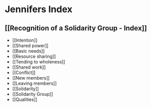 # Jennifers Index

## [[Recognition of a Solidarity Group - Index]]
- [[Intention]]
- [[Shared power]]
- [[Basic needs]]
- [[Resource sharing]]
- [[Tending to wholeness]]
- [[Shared work]]
- [[Conflict]]
- [[New members]]
- [[Leaving members]]
- [[Solidarity]]
- [[Solidarity Group]]
- [[Qualities]]

